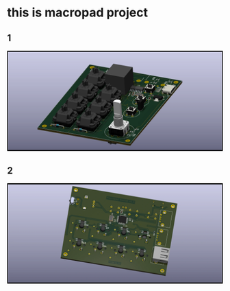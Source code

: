 # this is macropad project

## 1
![Macropad PCB Layout Design](https://raw.githubusercontent.com/AjayGautam1199/macropad-pcb-layout-design-using-stm32-and-usb-hub-sl2.1a-ic./main/projects/macropad1.webp)

## 2
![Macropad PCB Layout Design](https://raw.githubusercontent.com/AjayGautam1199/macropad-pcb-layout-design-using-stm32-and-usb-hub-sl2.1a-ic./main/projects/macropad2.webp)
